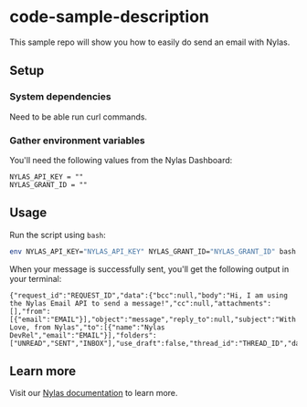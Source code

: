 # code-sample-description
This sample repo will show you how to easily do send an email with Nylas.

## Setup

### System dependencies

Need to be able run curl commands.

### Gather environment variables

You'll need the following values from the Nylas Dashboard:

```text
NYLAS_API_KEY = ""
NYLAS_GRANT_ID = ""
```
## Usage

Run the script using `bash`:

```bash
env NYLAS_API_KEY="NYLAS_API_KEY" NYLAS_GRANT_ID="NYLAS_GRANT_ID" bash send-email.sh
```

When your message is successfully sent, you'll get the following output in your terminal:

```text
{"request_id":"REQUEST_ID","data":{"bcc":null,"body":"Hi, I am using the Nylas Email API to send a message!","cc":null,"attachments":[],"from":[{"email":"EMAIL"}],"object":"message","reply_to":null,"subject":"With Love, from Nylas","to":[{"name":"Nylas DevRel","email":"EMAIL"}],"folders":["UNREAD","SENT","INBOX"],"use_draft":false,"thread_id":"THREAD_ID","date":1720468421,"grant_id":"GRANT_ID","id":"ID"}}
```

## Learn more

Visit our [Nylas documentation](https://developer.nylas.com/) to learn more.
